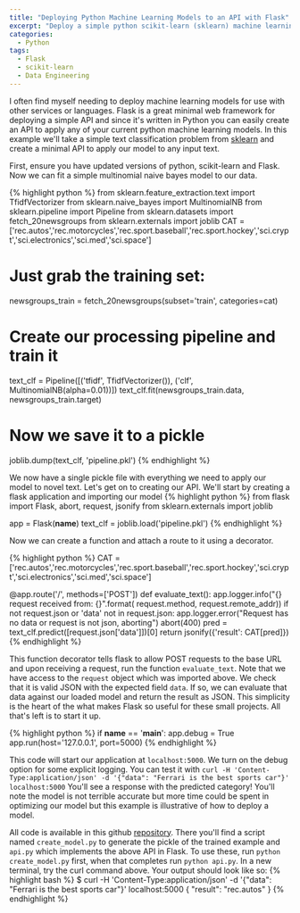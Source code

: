 ```yaml
---
title: "Deploying Python Machine Learning Models to an API with Flask"
excerpt: "Deploy a simple python scikit-learn (sklearn) machine learning model in minutes using a Flask API to allow interfacing with other services and programming languages."
categories:
  - Python
tags:
  - Flask
  - scikit-learn
  - Data Engineering
---
```


I often find myself needing to deploy machine learning models for use with other services or languages. Flask is a great minimal web framework for deploying a simple API and since it's written in Python you can easily create an API to apply any of your current python machine learning models. In this example we'll take a simple text classification problem from [sklearn](http://scikit-learn.org/stable/datasets/twenty_newsgroups.html) and create a minimal API to apply our model to any input text.

First, ensure you have updated versions of python, scikit-learn and Flask. Now we can fit a simple multinomial naive bayes model to our data.

{% highlight python %}
from sklearn.feature_extraction.text import TfidfVectorizer
from sklearn.naive_bayes import MultinomialNB
from sklearn.pipeline import Pipeline
from sklearn.datasets import fetch_20newsgroups
from sklearn.externals import joblib
CAT = ['rec.autos','rec.motorcycles','rec.sport.baseball','rec.sport.hockey','sci.crypt','sci.electronics','sci.med','sci.space']
# Just grab the training set:
newsgroups_train = fetch_20newsgroups(subset='train', categories=cat)

# Create our processing pipeline and train it
text_clf = Pipeline([('tfidf', TfidfVectorizer()),
                    ('clf', MultinomialNB(alpha=0.01))])
text_clf.fit(newsgroups_train.data, newsgroups_train.target)

# Now we save it to a pickle
joblib.dump(text_clf, 'pipeline.pkl')
{% endhighlight %}

We now have a single pickle file with everything we need to apply our model to novel text. Let's get on to creating our API. We'll start by creating a flask application and importing our model
{% highlight python %}
from flask import Flask, abort, request, jsonify
from sklearn.externals import joblib

app = Flask(__name__)
text_clf = joblib.load('pipeline.pkl')
{% endhighlight %}

Now we can create a function and attach a route to it using a decorator.

{% highlight python %}
CAT = ['rec.autos','rec.motorcycles','rec.sport.baseball','rec.sport.hockey','sci.crypt','sci.electronics','sci.med','sci.space']


@app.route('/', methods=['POST'])
def evaluate_text():
    app.logger.info("{} request received from: {}".format(
        request.method, request.remote_addr))
    if not request.json or 'data' not in request.json:
        app.logger.error("Request has no data or request is not json, aborting")
        abort(400)
    pred = text_clf.predict([request.json['data']])[0]
    return jsonify({'result': CAT[pred]})
{% endhighlight %}

This function decorator tells flask to allow POST requests to the base URL and upon receiving a request, run the function `evaluate_text`. Note that we have access to the `request` object which was imported above. We check that it is valid JSON with the expected field `data`. If so, we can evaluate that data against our loaded model and return the result as JSON. This simplicity is the heart of the what makes Flask so useful for these small projects. All that's left is to start it up.

{% highlight python %}
if __name__ == '__main__':
    app.debug = True
    app.run(host='127.0.0.1', port=5000)
{% endhighlight %}

This code will start our application at `localhost:5000`. We turn on the debug option for some explicit logging. You can test it with `curl -H 'Content-Type:application/json' -d '{"data": "Ferrari is the best sports car"}' localhost:5000` You'll see a response with the predicted category! You'll note the model is not terrible accurate but more time could be spent in optimizing our model but this example is illustrative of how to deploy a model.

All code is available in this github [repository](http://github.com/raab70/raab70.github.io/_posts/code/2017-10-17-deploying-machine-learning-models). There you'll find a script named `create_model.py` to generate the pickle of the trained example and `api.py` which implements the above API in Flask. To use these, run `python create_model.py` first, when that completes run `python api.py`. In a new terminal, try the curl command above. Your output should look like so:
{% highlight bash %}
$ curl -H 'Content-Type:application/json' -d '{"data": "Ferrari is the best sports car"}' localhost:5000
{
  "result": "rec.autos"
}
{% endhighlight %}
